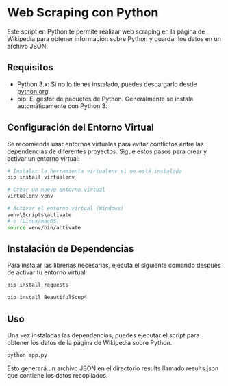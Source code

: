 # Web Scraping con Python

Este script en Python te permite realizar web scraping en la página de Wikipedia para obtener información sobre Python y guardar los datos en un archivo JSON.

## Requisitos 
- Python 3.x: Si no lo tienes instalado, puedes descargarlo desde [python.org](https://www.python.org/downloads/).
- pip: El gestor de paquetes de Python. Generalmente se instala automáticamente con Python 3.

## Configuración del Entorno Virtual

Se recomienda usar entornos virtuales para evitar conflictos entre las dependencias de diferentes proyectos. Sigue estos pasos para crear y activar un entorno virtual:

```bash
# Instalar la herramienta virtualenv si no está instalada
pip install virtualenv

# Crear un nuevo entorno virtual
virtualenv venv

# Activar el entorno virtual (Windows)
venv\Scripts\activate
# o (Linux/macOS)
source venv/bin/activate
```

## Instalación de Dependencias
Para instalar las librerías necesarias, ejecuta el siguiente comando después de activar tu entorno virtual:

```bash
pip install requests
```

```bash
pip install BeautifulSoup4
```

## Uso

Una vez instaladas las dependencias, puedes ejecutar el script para obtener los datos de la página de Wikipedia sobre Python.
```bash
python app.py
```

Esto generará un archivo JSON en el directorio results llamado results.json que contiene los datos recopilados.